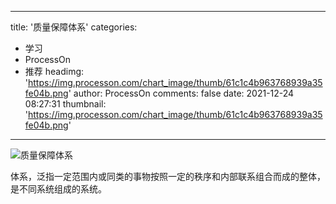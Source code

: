 
---
title: '质量保障体系'
categories: 
 - 学习
 - ProcessOn
 - 推荐
headimg: 'https://img.processon.com/chart_image/thumb/61c1c4b963768939a35fe04b.png'
author: ProcessOn
comments: false
date: 2021-12-24 08:27:31
thumbnail: 'https://img.processon.com/chart_image/thumb/61c1c4b963768939a35fe04b.png'
---

<div>   
<img class="thumb" alt="质量保障体系" src="https://img.processon.com/chart_image/thumb/61c1c4b963768939a35fe04b.png" referrerpolicy="no-referrer">
<p>体系，泛指一定范围内或同类的事物按照一定的秩序和内部联系组合而成的整体，是不同系统组成的系统。</p>  
</div>
            